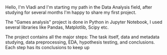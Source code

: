 Hello, I'm Vladi and I'm starting my path in the Data Analysis field, after studying for several months I'm happy to share my first project.

The "Games analysis" project is done in Python in Jupyter Notebook, I used several libraries like Pandas, Matplotlib, Scipy etc.

The project contains all the major steps: The task itself, data and metadata studying, data preprocessing, EDA, hypothesis testing, and conclusions. Each step has its conclusions to keep up
